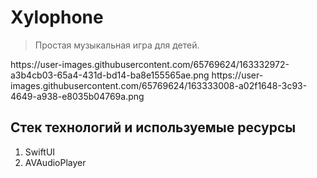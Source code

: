 # Xylophone

> Простая музыкальная игра для детей.

<div style="text-align:center"></div>

<div>
https://user-images.githubusercontent.com/65769624/163332972-a3b4cb03-65a4-431d-bd14-ba8e155565ae.png
https://user-images.githubusercontent.com/65769624/163333008-a02f1648-3c93-4649-a938-e8035b04769a.png
</div>

## Стек технологий и используемые ресурсы
1. SwiftUI
2. AVAudioPlayer

